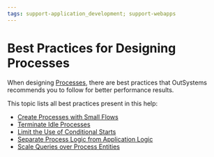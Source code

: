 ```yaml
---
tags: support-application_development; support-webapps
---
```


# Best Practices for Designing Processes

When designing [Processes](../intro.md), there are best practices that OutSystems recommends you to follow for better performance results.

This topic lists all best practices present in this help:

* [Create Processes with Small Flows](small-flows.md)
* [Terminate Idle Processes](terminate-idle-processes.md)
* [Limit the Use of Conditional Starts](limit-conditional-starts.md)
* [Separate Process Logic from Application Logic](separate-process-application-logic.md)
* [Scale Queries over Process Entities](scale-queries.md)

